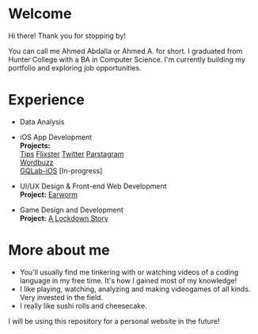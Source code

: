 # Welcome

Hi there! Thank you for stopping by!

You can call me Ahmed Abdalla or Ahmed A. for short.
I graduated from Hunter College with a BA in Computer Science. I'm currently building my portfolio and exploring job opportunities.

# Experience
- Data Analysis
- iOS App Development  
**Projects:**  
  [Tips](https://github.com/ahmdaa/tips) [Flixster](https://github.com/ahmdaa/flix) [Twitter](https://github.com/ahmdaa/twitter) [Parstagram](https://github.com/ahmdaa/parstagram)  
  [Wordbuzz](https://github.com/codepath-ios-team/Wordbuzz)  
  [GQLab-iOS](https://github.com/ahmdaa/GQLab-iOS) [In-progress]  

- UI/UX Design & Front-end Web Development  
**Project:** [Earworm](https://github.com/emirahajj/earworm_)

- Game Design and Development  
**Project:** [A Lockdown Story](https://github.com/ahmdaa/a-lockdown-story)

# More about me
- You'll usually find me tinkering with or watching videos of a coding language in my free time. It's how I gained most of my knowledge!
- I like playing, watching, analyzing and making videogames of all kinds. Very invested in the field.
- I really like sushi rolls and cheesecake.

I will be using this repository for a personal website in the future!
